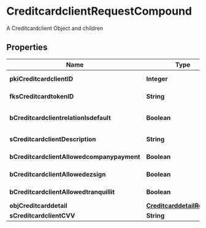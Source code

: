 

# CreditcardclientRequestCompound

A Creditcardclient Object and children

## Properties

| Name | Type | Description | Notes |
|------------ | ------------- | ------------- | -------------|
|**pkiCreditcardclientID** | **Integer** | The unique ID of the Creditcardclient |  [optional] |
|**fksCreditcardtokenID** | **String** | The creditcard token identifier |  [optional] |
|**bCreditcardclientrelationIsdefault** | **Boolean** | Whether if it&#39;s the creditcardclient is the default one |  |
|**sCreditcardclientDescription** | **String** | The description of the Creditcardclient |  |
|**bCreditcardclientAllowedcompanypayment** | **Boolean** | Whether if it&#39;s an allowedagencypayment |  |
|**bCreditcardclientAllowedezsign** | **Boolean** | Whether if it&#39;s an allowedroyallepageprotection |  |
|**bCreditcardclientAllowedtranquillit** | **Boolean** | Whether if it&#39;s an allowedtranquillit |  |
|**objCreditcarddetail** | [**CreditcarddetailRequest**](CreditcarddetailRequest.md) |  |  |
|**sCreditcardclientCVV** | **String** | The creditcard card CVV |  |



